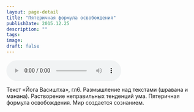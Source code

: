 ```yaml
---
layout: page-detail
title: "Пятеричная формула освобождения"
publishDate: 2015.12.25
description: ""
tags:
image:
draft: false
---
```


<audio title="2015.12.25 - Пятеричная формула освобождения.mp3" src="https://filer-api.advayta.org/v1.0/public/files/74709" controls=""></audio>

 Текст «Йога Васиштха», гл6\. Размышление над текстами (шравана и манана). Растворение неправильных тенденций ума. Пятеричная формула освобождения. Мир создается сознанием. 

  
